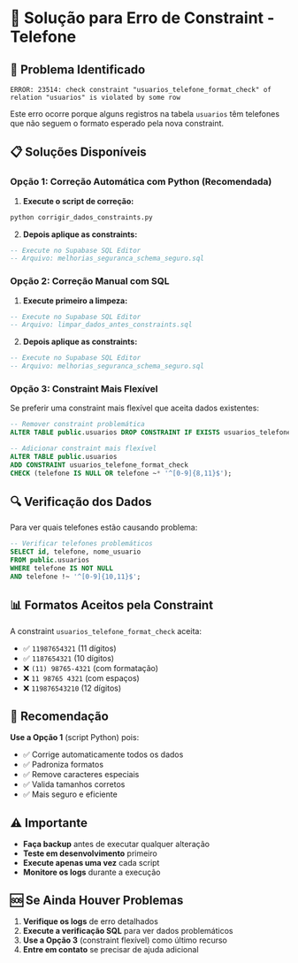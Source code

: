 # 🔧 Solução para Erro de Constraint - Telefone

## 🚨 Problema Identificado
```
ERROR: 23514: check constraint "usuarios_telefone_format_check" of relation "usuarios" is violated by some row
```

Este erro ocorre porque alguns registros na tabela `usuarios` têm telefones que não seguem o formato esperado pela nova constraint.

## 📋 Soluções Disponíveis

### **Opção 1: Correção Automática com Python (Recomendada)**

1. **Execute o script de correção:**
```bash
python corrigir_dados_constraints.py
```

2. **Depois aplique as constraints:**
```sql
-- Execute no Supabase SQL Editor
-- Arquivo: melhorias_seguranca_schema_seguro.sql
```

### **Opção 2: Correção Manual com SQL**

1. **Execute primeiro a limpeza:**
```sql
-- Execute no Supabase SQL Editor
-- Arquivo: limpar_dados_antes_constraints.sql
```

2. **Depois aplique as constraints:**
```sql
-- Execute no Supabase SQL Editor
-- Arquivo: melhorias_seguranca_schema_seguro.sql
```

### **Opção 3: Constraint Mais Flexível**

Se preferir uma constraint mais flexível que aceita dados existentes:

```sql
-- Remover constraint problemática
ALTER TABLE public.usuarios DROP CONSTRAINT IF EXISTS usuarios_telefone_format_check;

-- Adicionar constraint mais flexível
ALTER TABLE public.usuarios 
ADD CONSTRAINT usuarios_telefone_format_check 
CHECK (telefone IS NULL OR telefone ~* '^[0-9]{8,11}$');
```

## 🔍 Verificação dos Dados

Para ver quais telefones estão causando problema:

```sql
-- Verificar telefones problemáticos
SELECT id, telefone, nome_usuario 
FROM public.usuarios 
WHERE telefone IS NOT NULL 
AND telefone !~ '^[0-9]{10,11}$';
```

## 📊 Formatos Aceitos pela Constraint

A constraint `usuarios_telefone_format_check` aceita:
- ✅ `11987654321` (11 dígitos)
- ✅ `1187654321` (10 dígitos)
- ❌ `(11) 98765-4321` (com formatação)
- ❌ `11 98765 4321` (com espaços)
- ❌ `119876543210` (12 dígitos)

## 🎯 Recomendação

**Use a Opção 1** (script Python) pois:
- ✅ Corrige automaticamente todos os dados
- ✅ Padroniza formatos
- ✅ Remove caracteres especiais
- ✅ Valida tamanhos corretos
- ✅ Mais seguro e eficiente

## ⚠️ Importante

- **Faça backup** antes de executar qualquer alteração
- **Teste em desenvolvimento** primeiro
- **Execute apenas uma vez** cada script
- **Monitore os logs** durante a execução

## 🆘 Se Ainda Houver Problemas

1. **Verifique os logs** de erro detalhados
2. **Execute a verificação SQL** para ver dados problemáticos
3. **Use a Opção 3** (constraint flexível) como último recurso
4. **Entre em contato** se precisar de ajuda adicional
